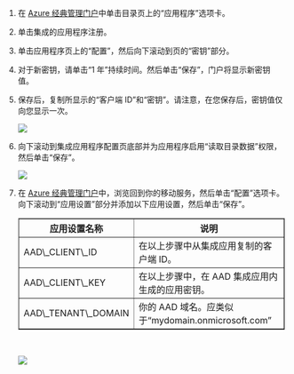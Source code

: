 1. 在 [Azure 经典管理门户](https://manage.windowsazure.cn/)中单击目录页上的“应用程序”选项卡。
  
2. 单击集成的应用程序注册。

3. 单击应用程序页上的“配置”，然后向下滚动到页的“密钥”部分。
4. 对于新密钥，请单击“1 年”持续时间。然后单击“保存”，门户将显示新密钥值。
5. 保存后，复制所显示的“客户端 ID”和“密钥”。请注意，在您保存后，密钥值仅向您显示一次。 

    ![](./media/mobile-services-generate-aad-app-registration-access-key/client-id-and-key.png)

6. 向下滚动到集成应用程序配置页底部并为应用程序启用“读取目录数据”权限，然后单击“保存”。

    ![](./media/mobile-services-generate-aad-app-registration-access-key/app-perms.png)


7. 在 [Azure 经典管理门户](https://manage.windowsazure.cn/)中，浏览回到你的移动服务，然后单击“配置”选项卡。向下滚动到“应用设置”部分并添加以下应用设置，然后单击“保存”。

    <table border="1">
    <tr>
    <th>应用设置名称</th><th>说明</th>
    </tr>
    <tr>
    <td>AAD\_CLIENT\_ID</td><td>在以上步骤中从集成应用复制的客户端 ID。</td>
    </tr>
    <tr>
    <td>AAD\_CLIENT\_KEY</td><td>在以上步骤中，在 AAD 集成应用内生成的应用密钥。</td>
    </tr>
    <tr>
    <td>AAD\_TENANT\_DOMAIN</td><td>你的 AAD 域名。应类似于“mydomain.onmicrosoft.com”</td>
    </tr>
    </table><br/>

 
    ![](./media/mobile-services-generate-aad-app-registration-access-key/aad-app-settings.png)
  

<!---HONumber=Mooncake_0118_2016-->